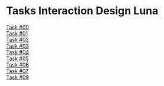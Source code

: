 # Tasks Interaction Design Luna
[Task #00](https://www.canva.com/design/DAEKNXZ5ikM/view)<br>
[Task #01](https://github.com/LunaNaima/Interaction-Design-WS-20-21/blob/main/Task%20%2301/The%20Wallet%20Project_Luna%20Mohr_IXD%2020%2021%204.pdf)<br>
[Task #02](https://github.com/LunaNaima/Interaction-Design-WS-20-21/wiki/Task-%232)<br>
[Task #03](https://github.com/LunaNaima/Interaction-Design-WS-20-21/wiki/Task-%233)<br>
[Task #04](https://github.com/LunaNaima/Interaction-Design-WS-20-21/wiki/Task-%234)<br>
[Task #05](https://github.com/LunaNaima/Interaction-Design-WS-20-21/wiki/Task-%235)<br>
[Task #06](https://github.com/LunaNaima/Interaction-Design-WS-20-21/tree/main/Task%20%2306)<br>
[Task #07](https://docs.google.com/presentation/d/1at2rrPtz5MGMuaPYH9XKpYHml4eC071-Fptwjg5ETeg/edit?usp=sharing)<br>
[Task #09](https://github.com/LunaNaima/Interaction-Design-WS-20-21/wiki/Task-%2309)<br>
